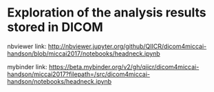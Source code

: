 # Exploration of the analysis results stored in DICOM

nbviewer link: http://nbviewer.jupyter.org/github/QIICR/dicom4miccai-handson/blob/miccai2017/notebooks/headneck.ipynb

mybinder link: https://beta.mybinder.org/v2/gh/qiicr/dicom4miccai-handson/miccai2017?filepath=/src/dicom4miccai-handson/notebooks/headneck.ipynb
